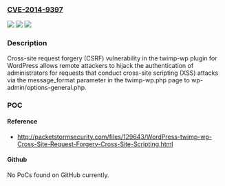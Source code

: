 ### [CVE-2014-9397](https://cve.mitre.org/cgi-bin/cvename.cgi?name=CVE-2014-9397)
![](https://img.shields.io/static/v1?label=Product&message=n%2Fa&color=blue)
![](https://img.shields.io/static/v1?label=Version&message=n%2Fa&color=blue)
![](https://img.shields.io/static/v1?label=Vulnerability&message=n%2Fa&color=brighgreen)

### Description

Cross-site request forgery (CSRF) vulnerability in the twimp-wp plugin for WordPress allows remote attackers to hijack the authentication of administrators for requests that conduct cross-site scripting (XSS) attacks via the message_format parameter in the twimp-wp.php page to wp-admin/options-general.php.

### POC

#### Reference
- http://packetstormsecurity.com/files/129643/WordPress-twimp-wp-Cross-Site-Request-Forgery-Cross-Site-Scripting.html

#### Github
No PoCs found on GitHub currently.

